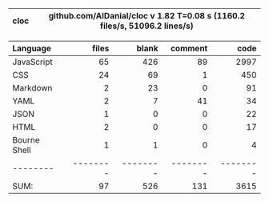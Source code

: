 
cloc|github.com/AlDanial/cloc v 1.82  T=0.08 s (1160.2 files/s, 51096.2 lines/s)
--- | ---

Language|files|blank|comment|code
:-------|-------:|-------:|-------:|-------:
JavaScript|65|426|89|2997
CSS|24|69|1|450
Markdown|2|23|0|91
YAML|2|7|41|34
JSON|1|0|0|22
HTML|2|0|0|17
Bourne Shell|1|1|0|4
--------|--------|--------|--------|--------
SUM:|97|526|131|3615
